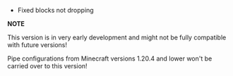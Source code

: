 - Fixed blocks not dropping

**NOTE**

This version is in very early development and might not be fully compatible with future versions!

Pipe configurations from Minecraft versions 1.20.4 and lower won't be carried over to this version!
